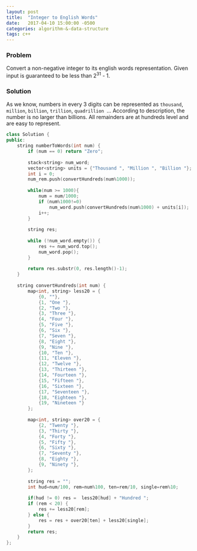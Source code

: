 ```yaml
---
layout: post
title:  "Integer to English Words"
date:   2017-04-10 15:00:00 -0500
categories: algorithm-&-data-structure
tags: c++
---
```


### Problem
Convert a non-negative integer to its english words representation. Given input is guaranteed to be less than 2<sup>31</sup> - 1.

### Solution
As we know, numbers in every 3 digits can be represented as `thousand`, `million`, `billion`, `trillion`, `quadrillion `... According to description, the number is no larger than billions. All remainders are at hundreds level and are easy to represent.

```c++
class Solution {
public:
    string numberToWords(int num) {
        if (num == 0) return "Zero";
        
        stack<string> num_word;        
        vector<string> units = {"Thousand ", "Million ", "Billion "};
        int i = 0;
        num_rem.push(convertHundreds(num%1000));
        
        while(num >= 1000){
            num = num/1000;
            if (num%1000!=0)
            	num_word.push(convertHundreds(num%1000) + units[i]);
            i++;
        }
        
        string res;
        
        while (!num_word.empty()) {
            res += num_word.top();
            num_word.pop();
        }
        
        return res.substr(0, res.length()-1);
    }
    
    string convertHundreds(int num) {
        map<int, string> less20 = {
            {0, ""},
            {1, "One "},
            {2, "Two "},
            {3, "Three "},
            {4, "Four "},
            {5, "Five "},
            {6, "Six "},
            {7, "Seven "},
            {8, "Eight "},
            {9, "Nine "},
            {10, "Ten "},
            {11, "Eleven "},
            {12, "Twelve "},
            {13, "Thirteen "},
            {14, "Fourteen "},
            {15, "Fifteen "},
            {16, "Sixteen "},
            {17, "Seventeen "},
            {18, "Eighteen "},
            {19, "Nineteen "}
        };
        
        map<int, string> over20 = {
            {2, "Twenty "},
            {3, "Thirty "},
            {4, "Forty "},
            {5, "Fifty "},
            {6, "Sixty "},
            {7, "Seventy "},
            {8, "Eighty "},
            {9, "Ninety "},
        };
        
        string res = "";
        int hud=num/100, rem=num%100, ten=rem/10, single=rem%10;
        
        if(hud != 0) res =  less20[hud] + "Hundred ";
        if (rem < 20) {
            res += less20[rem];
        } else {
            res = res + over20[ten] + less20[single];
        }
        return res;
    }
};
```
